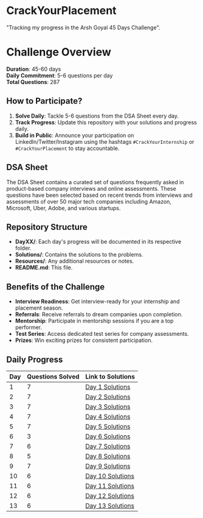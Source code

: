 # CrackYourPlacement
"Tracking my progress in the Arsh Goyal 45 Days Challenge".
# Challenge Overview

**Duration**: 45-60 days  
**Daily Commitment**: 5-6 questions per day  
**Total Questions**: 287  

## How to Participate?

1. **Solve Daily**: Tackle 5-6 questions from the DSA Sheet every day.
2. **Track Progress**: Update this repository with your solutions and progress daily.
3. **Build in Public**: Announce your participation on LinkedIn/Twitter/Instagram using the hashtags `#CrackYourInternship` or `#CrackYourPlacement` to stay accountable.

## DSA Sheet

The DSA Sheet contains a curated set of questions frequently asked in product-based company interviews and online assessments. These questions have been selected based on recent trends from interviews and assessments of over 50 major tech companies including Amazon, Microsoft, Uber, Adobe, and various startups.

## Repository Structure

- **DayXX/**: Each day's progress will be documented in its respective folder.
- **Solutions/**: Contains the solutions to the problems.
- **Resources/**: Any additional resources or notes.
- **README.md**: This file.

## Benefits of the Challenge

- **Interview Readiness**: Get interview-ready for your internship and placement season.
- **Referrals**: Receive referrals to dream companies upon completion.
- **Mentorship**: Participate in mentorship sessions if you are a top performer.
- **Test Series**: Access dedicated test series for company assessments.
- **Prizes**: Win exciting prizes for consistent participation.

## Daily Progress

| Day   | Questions Solved | Link to Solutions              |
|-------|------------------|--------------------------------|
| 1     |        7         | [Day 1 Solutions](./Day-1)     |
| 2     |        7         | [Day 2 Solutions](./Day-2)     |
| 3     |        7         | [Day 3 Solutions](./Day-3)     |
| 4     |        7         | [Day 4 Solutions](./Day-4)     |
| 5     |        7         | [Day 5 Solutions](./Day-5)     |
| 6     |        3         | [Day 6 Solutions](./Day-6)     |
| 7     |        6         | [Day 7 Solutions](./Day-7)     |
| 8     |        5         | [Day 8 Solutions](./Day-8)     |
| 9     |        7         | [Day 9 Solutions](./Day-9)     |
| 10    |        6         | [Day 10 Solutions](./Day-10)   |
| 11    |        6         | [Day 11 Solutions](./Day-11)   |
| 12    |        6         | [Day 12 Solutions](./Day-12)   |
| 13    |        6         | [Day 13 Solutions](./Day-13)   |
